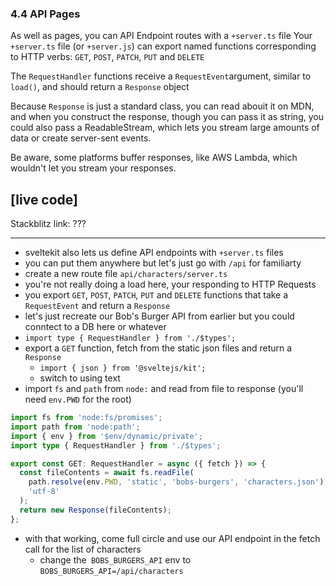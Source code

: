 ### 4.4 API Pages

As well as pages, you can API Endpoint routes with a `+server.ts` file
Your `+server.ts` file (or `+server.js`) can export named functions corresponding to HTTP verbs:
`GET`, `POST`, `PATCH`, `PUT` and `DELETE`

The `RequestHandler` functions receive a `RequestEvent`argument, similar to `load()`, and should return a `Response` object

Because `Response` is just a standard class, you can read abouit it on MDN, and when you construct the response, though you can pass it as string, you could also pass a ReadableStream, which lets you stream large amounts of data or create server-sent events.

Be aware, some platforms buffer responses, like AWS Lambda, which wouldn't let you stream your responses.

## [live code]

Stackblitz link: ???

---

- sveltekit also lets us define API endpoints with `+server.ts` files
- you can put them anywhere but let's just go with `/api` for familiarty
- create a new route file `api/characters/server.ts`
- you're not really doing a load here, your responding to HTTP Requests
- you export `GET`, `POST`, `PATCH`, `PUT` and `DELETE` functions that take a `RequestEvent` and return a `Response`
- let's just recreate our Bob's Burger API from earlier but you could conntect to a DB here or whatever
- `import type { RequestHandler } from './$types';`
- export a `GET` function, fetch from the static json files and return a `Response`
  - `import { json } from '@sveltejs/kit';`
  - switch to using text
- import `fs` and `path` from `node:` and read from file to response (you'll need `env.PWD` for the root)

```ts
import fs from 'node:fs/promises';
import path from 'node:path';
import { env } from '$env/dynamic/private';
import type { RequestHandler } from './$types';

export const GET: RequestHandler = async ({ fetch }) => {
  const fileContents = await fs.readFile(
    path.resolve(env.PWD, 'static', 'bobs-burgers', 'characters.json'),
    'utf-8'
  );
  return new Response(fileContents);
};
```

- with that working, come full circle and use our API endpoint in the fetch call for the list of characters
  - change the` BOBS_BURGERS_API` env to `BOBS_BURGERS_API=/api/characters`
